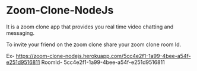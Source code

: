 # Zoom-Clone-NodeJs
 It is a zoom clone app that provides you real time video chatting and messaging.
 
 To invite your friend on the zoom clone share your zoom clone room Id.
 
 Ex- https://zoom-clone-nodejs.herokuapp.com/5cc4e2f1-1a99-4bee-a54f-e251d9516811
      RoomId- 5cc4e2f1-1a99-4bee-a54f-e251d9516811
 
 
